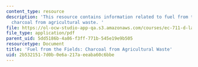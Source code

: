 ```yaml
---
content_type: resource
description: 'This resource contains information related to fuel from the fields:
  charcoal from agricultural waste. '
file: https://ol-ocw-studio-app-qa.s3.amazonaws.com/courses/ec-711-d-lab-energy-spring-2011/2b5321517d0b0e6a217aeeaba60c6bbe_MITEC_711S11_read5_fuel.pdf
file_type: application/pdf
parent_uid: 5dd5186b-4a86-f3ff-771b-545e19e9b505
resourcetype: Document
title: 'Fuel from the Fields: Charcoal from Agricultural Waste'
uid: 2b532151-7d0b-0e6a-217a-eeaba60c6bbe
---
```

